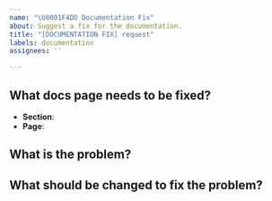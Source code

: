 ```yaml
---
name: "\U0001F4DD Documentation Fix"
about: Suggest a fix for the documentation.
title: "[DOCUMENTATION FIX] request"
labels: documentation
assignees: ''

---
```


## What docs page needs to be fixed?

- **Section**:
- **Page**:

## What is the problem?

## What should be changed to fix the problem?
